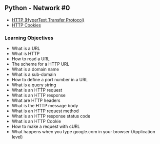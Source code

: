 ## Python - Network #0

- [HTTP (HyperText Transfer Protocol)](https://www3.ntu.edu.sg/home/ehchua/programming/webprogramming/HTTP_Basics.html)
- [HTTP Cookies](https://developer.mozilla.org/en-US/docs/Web/HTTP/Cookies)

### Learning Objectives

- What is a URL
- What is HTTP
- How to read a URL
- The scheme for a HTTP URL
- What is a domain name
- What is a sub-domain
- How to define a port number in a URL
- What is a query string
- What is an HTTP request
- What is an HTTP response
- What are HTTP headers
- What is the HTTP message body
- What is an HTTP request method
- What is an HTTP response status code
- What is an HTTP Cookie
- How to make a request with cURL
- What happens when you type google.com in your browser (Application level)